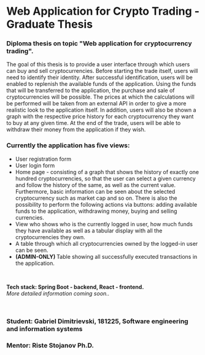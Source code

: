 # Web Application for Crypto Trading - Graduate Thesis
### Diploma thesis on topic "Web application for cryptocurrency trading".
The goal of this thesis is to provide a user interface through which users can buy and sell cryptocurrencies. Before starting the trade itself, users will need to identify their identity. After successful identification, users will be enabled to replenish the available funds of the application. Using the funds that will be transferred to the application, the purchase and sale of cryptocurrencies will be possible. The prices at which the calculations will be performed will be taken from an external API in order to give a more realistic look to the application itself. In addition, users will also be shown a graph with the respective price history for each cryptocurrency they want to buy at any given time. At the end of the trade, users will be able to withdraw their money from the application if they wish.

### Currently the application has five views:
- User registration form
- User login form
- Home page - consisting of a graph that shows the history of exactly one hundred cryptocurrencies, so that the user can select a given currency and follow the history of the same, as well as the current value. Furthermore, basic information can be seen about the selected cryptocurrency such as market cap and so on. There is also the possibility to perform the following actions via buttons: adding available funds to the application, withdrawing money, buying and selling currencies. 
- View who shows who is the currently logged in user, how much funds they have available as well as a tabular display with all the cryptocurrencies they own.
- A table through which all cryptocurrencies owned by the logged-in user can be seen.
- <b> (ADMIN-ONLY) </b> Table showing all successfully executed transactions in the application.

</br>

<b> Tech stack: Spring Boot - backend, React - frontend. </b>  </br>
<i> More detailed information coming soon.. </i>

</br>

### Student: Gabriel Dimitrievski, 181225, Software engineering and information systems
### Mentor: Riste Stojanov Ph.D.
